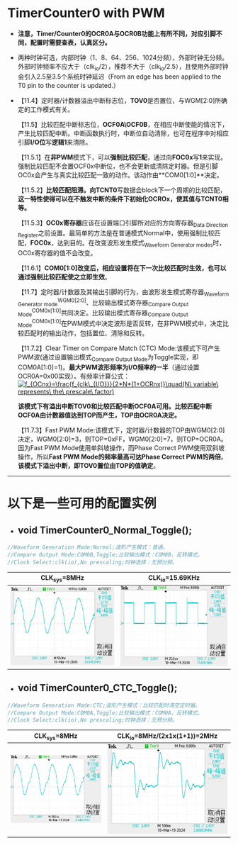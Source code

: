 # TimerCounter0 with PWM

- **注意，Timer/Counter0的OCR0A与OCR0B功能上有所不同，对应引脚不同，配置时需要查表，认真区分。**

- 两种时钟可选，内部时钟（1、8、64、256、1024分频），外部时钟无分频。外部时钟频率不应大于（clk<sub>io</sub>/2），推荐不大于（clk<sub>io</sub>/2.5），且使用外部时钟会引入2.5至3.5个系统时钟延迟（From an edge has been applied to the T0 pin to the counter is updated.）

- 【11.4】定时器/计数器溢出中断标志位，**TOV0**是否置位，与WGM[2:0]所确定的工作模式有关。

  【11.5】比较匹配中断标志位，**OCF0A\OCF0B**，在相应中断使能的情况下，产生比较匹配中断。中断函数执行时，中断位自动清除，也可在程序中对相应引脚**I/O位**写**逻辑1**来清除。

  【11.5.1】在**非PWM**模式下，可以**强制比较匹配**，通过向**FOC0x**写**1**来实现。强制比较匹配不会置OCF0x中断位，也不会更新或清除定时器。但是引脚OC0x会产生与真实比较匹配一致的动作。该动作由**COM0[1:0]**决定。

  【11.5.2】**比较匹配阻滞。**向**TCNT0**写数据会block下一个周期的比较匹配，**这一特性使得可以在不触发中断的条件下初始化OCROx，使其值与TCNT0相等。**

  【11.5.3】**OC0x寄存器**应该在设置端口引脚所对应的方向寄存器<sub>Data Direction Register</sub>之前设置。最简单的方法是在普通模式Normal中，使用强制比较匹配，**FOC0x**，达到目的。在改变波形发生模式<sub>Waveform Generator modes</sub>时，OC0x寄存器的值不会改变。

  【11.6.1】**COM0[1:0]**改变后，相应设置将在下一次比较匹配时生效，也可以通过**强制比较匹配使之立即生效**。

  【11.7】定时器/计数器及其输出引脚的行为，由波形发生模式寄存器<sub>Waveform Generator mode</sub><sup>WGM0[2:0]</sup>、比较输出模式寄存器<sub>Compare Output Mode</sub><sup>COM0x[1:0]</sup>共同决定。比较输出模式寄存器<sub>Compare Output Mode</sub><sup>COM0x[1:0]</sup>在PWM模式中决定波形是否反转，在非PWM模式中，决定比较匹配时的输出动作，包括置位、清除和反转。

  【11.7.2】Clear Timer on Compare Match (CTC) Mode:该模式下可产生PWM波(通过设置输出模式<sub>Compare Output Mode</sub>为Toggle实现，即COM0A[1:0]=1)。**最大PWM波形频率为I/O频率的一半**（通过设置OCR0A=0x00实现）。有频率计算公式：
  <a href="https://www.codecogs.com/eqnedit.php?latex=f_{OCnx}=\frac{f_{clk\_{I/O}}}{2*N*(1&plus;OCRnx)}\quad(N\&space;variable\&space;represents\&space;the\&space;prescale\&space;factor)" target="_blank"><img src="https://latex.codecogs.com/gif.latex?f_{OCnx}=\frac{f_{clk\_{I/O}}}{2*N*(1&plus;OCRnx)}\quad(N\&space;variable\&space;represents\&space;the\&space;prescale\&space;factor)" title="f_{OCnx}=\frac{f_{clk\_{I/O}}}{2*N*(1+OCRnx)}\quad(N\ variable\ represents\ the\ prescale\ factor)" /></a>

  **该模式下有溢出中断TOV0和比较匹配中断OCF0A可用。比较匹配中断OCF0A由计数器值达到TOP而产生，TOP由OCR0A决定。**

  【11.7.3】Fast PWM Mode:该模式下，定时器/计数器的TOP由WGM0[2:0]决定，WGM0[2:0]=3，则TOP=0xFF，WGM0[2:0]=7，则TOP=OCR0A。因为Fast PWM Mode使用单斜坡操作，而Phase Correct PWM使用双斜坡操作，所以**Fast PWM Mode的频率最高可达Phase Correct PWM的两倍**。**该模式下溢出中断，即TOV0置位由TOP的值确定**。

------

# 以下是一些可用的配置实例

- ## void TimerCounter0_Normal_Toggle();

```c
//Waveform Generation Mode:Normal;波形产生模式：普通。
//Compare Output Mode:COM0B,Toggle;比较输出模式：COM0B，反转模式。
//Clock Select:clk(io),No prescaling;时钟选择：无预分频。
```

|   CLK<sub>sys</sub>=8MHz   | CLK<sub>io</sub>=15.69KHz  |
| :------------------------: | :------------------------: |
| ![](./Images/F0008TEK.BMP) | ![](./Images/F0007TEK.BMP) |

- ## void TimerCounter0_CTC_Toggle();

```c
//Waveform Generation Mode:CTC;波形产生模式：比较匹配时清空定时器。
//Compare Output Mode:COM0A,Toggle;比较输出模式：COM0A，反转模式。
//Clock Select:clk(io),No prescaling;时钟选择：无预分频。
```

|   CLK<sub>sys</sub>=8MHz   | CLK<sub>io</sub>=8MHz/(2x1x(1+1))=2MHz |
| :------------------------: | :------------------------------------: |
| ![](./Images/F0004TEK.BMP) |       ![](./Images/F0005TEK.BMP)       |

